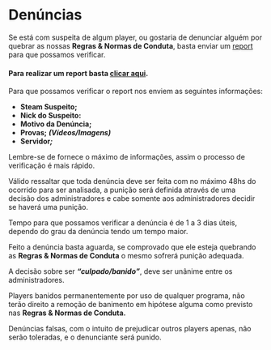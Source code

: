 # Denúncias

Se está com suspeita de algum player, ou gostaria de denunciar alguém por quebrar as nossas **Regras & Normas de Conduta**, basta enviar um [report](https://www.zkservidores.com/sourcebans/index.php?p=submit) para que possamos verificar.

#### Para realizar um report basta [clicar aqui](https://www.zkservidores.com/sourcebans/index.php?p=submit).

Para que possamos verificar o report nos enviem as seguintes informações:

* **Steam Suspeito;**
* **Nick do Suspeito:**
* **Motivo da Denúncia;**
* **Provas;** _**\(Vídeos/Imagens\)**_
* **Servidor**_**;**_

Lembre-se de fornece o máximo de informações, assim o processo de verificação é mais rápido.

Válido ressaltar que toda denúncia deve ser feita com no máximo 48hs do ocorrido para ser analisada, a punição será definida através de uma decisão dos administradores e cabe somente aos administradores decidir se haverá uma punição.

Tempo para que possamos verificar a denúncia é de 1 a 3 dias úteis, dependo do grau da denúncia tendo um tempo maior.

Feito a denúncia basta aguarda, se comprovado que ele esteja quebrando as **Regras & Normas de Conduta** o mesmo sofrerá punição adequada.

A decisão sobre ser _**“culpado/banido”**_, deve ser unânime entre os administradores.

Players banidos permanentemente por uso de qualquer programa, não terão direito a remoção de banimento em hipótese alguma como previsto nas **Regras & Normas de Conduta.**

Denúncias falsas, com o intuito de prejudicar outros players apenas, não serão toleradas, e o denunciante será punido.

